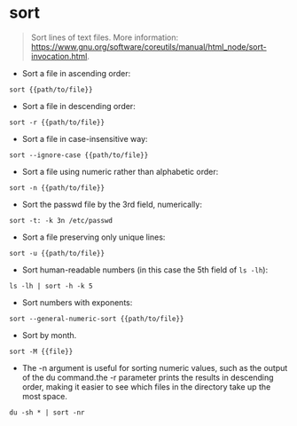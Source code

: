 # sort

> Sort lines of text files.
> More information: <https://www.gnu.org/software/coreutils/manual/html_node/sort-invocation.html>.

- Sort a file in ascending order:

`sort {{path/to/file}}`

- Sort a file in descending order:

`sort -r {{path/to/file}}`

- Sort a file in case-insensitive way:

`sort --ignore-case {{path/to/file}}`

- Sort a file using numeric rather than alphabetic order:

`sort -n {{path/to/file}}`

- Sort the passwd file by the 3rd field, numerically:

`sort -t: -k 3n /etc/passwd`

- Sort a file preserving only unique lines:

`sort -u {{path/to/file}}`

- Sort human-readable numbers (in this case the 5th field of `ls -lh`):

`ls -lh | sort -h -k 5`

- Sort numbers with exponents:

`sort --general-numeric-sort {{path/to/file}}`

- Sort by month.

`sort -M {{file}}`

- The -n argument is useful for sorting numeric values, such as the output of the du command.the -r parameter prints the results in descending order, making it easier to see which files in the directory take up the most space.

`du -sh * | sort -nr`

